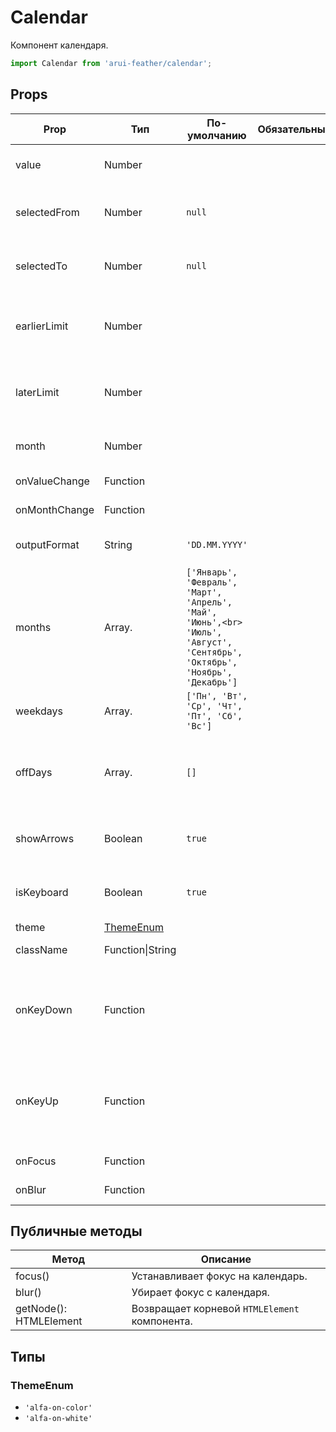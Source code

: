 # Calendar

Компонент календаря.

```javascript
import Calendar from 'arui-feather/calendar';
```




## Props


| Prop  | Тип  | По-умолчанию | Обязательный | Описание |
| ----- | ---- | ------------ | ------------ |----------|
| value | Number |  |  | Выбранная дата, в формате unix timestamp |
| selectedFrom | Number | `null`  |  | Левая граница диапазона дат, в формате unix timestamp |
| selectedTo | Number | `null`  |  | Правая граница диапазона дат, в формате unix timestamp |
| earlierLimit | Number |  |  | Левая граница дат, возможных для выбора, в формате unix timestamp |
| laterLimit | Number |  |  | Правая граница дат, возможных для выбора, в формате unix timestamp |
| month | Number |  |  | Месяц, в формате unix timestamp |
| onValueChange | Function |  |  | Обработчик смены даты |
| onMonthChange | Function |  |  | Обработчик смены месяца |
| outputFormat | String | `'DD.MM.YYYY'`  |  | Тип форматирования даты при выводе |
| months | Array.<String> | `['Январь', 'Февраль', 'Март', 'Апрель', 'Май', 'Июнь',<br>    'Июль', 'Август', 'Сентябрь', 'Октябрь', 'Ноябрь', 'Декабрь']`  |  | Список названий месяцев |
| weekdays | Array.<String> | `['Пн', 'Вт', 'Ср', 'Чт', 'Пт', 'Сб', 'Вс']`  |  | Список названий дней недели |
| offDays | Array.<Number> | `[]`  |  | Список выходных дней в виде unix timestamp, отсортированный по возрастанию |
| showArrows | Boolean | `true`  |  | Отображение стрелок навигации по месяцам |
| isKeyboard | Boolean | `true`  |  | Возможность управления календарём с клавиатуры |
| theme | [ThemeEnum](#ThemeEnum) |  |  | Тема компонента |
| className | Function\|String |  |  | Дополнительный класс |
| onKeyDown | Function |  |  | Обработчик события нажатия на клавишу клавиатуры в момент, когда фокус находится на компоненте |
| onKeyUp | Function |  |  | Обработчик события отжатия на клавишу клавиатуры в момент, когда фокус находится на компоненте |
| onFocus | Function |  |  | Обработчик фокуса |
| onBlur | Function |  |  | Обработчик снятия фокуса |





## Публичные методы
| Метод  | Описание |
| ------ | -------- |
| focus() | Устанавливает фокус на календарь. |
| blur() | Убирает фокус с календаря. |
| getNode(): HTMLElement | Возвращает корневой `HTMLElement` компонента. |





## Типы






### <a id="ThemeEnum"></a>ThemeEnum

 * `'alfa-on-color'`
 * `'alfa-on-white'`



